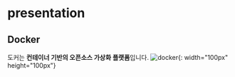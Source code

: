 # presentation
## Docker
도커는 **컨테이너 기반의 오픈소스 가상화 플랫폼**입니다.
![docker](https://subicura.com/assets/article_images/2017-01-19-docker-guide-for-beginners-1/docker-logo.png){: width="100px" height="100px"}
